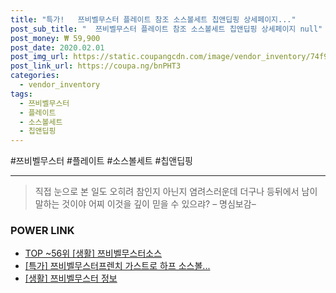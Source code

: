 ```yaml
--- 
title: "특가!   쯔비벨무스터 플레이트 참조 소스볼세트 칩앤딥핑 상세페이지..." 
post_sub_title: "  쯔비벨무스터 플레이트 참조 소스볼세트 칩앤딥핑 상세페이지 null" 
post_money: ₩ 59,900 
post_date: 2020.02.01 
post_img_url: https://static.coupangcdn.com/image/vendor_inventory/74f9/acb8d05196bfdd1f32faeb49951be7ef56d7b64dfbca364bccc10215176b.jpg 
post_link_url: https://coupa.ng/bnPHT3 
categories: 
  - vendor_inventory 
tags: 
  - 쯔비벨무스터 
  - 플레이트 
  - 소스볼세트 
  - 칩앤딥핑 
--- 
```

  #쯔비벨무스터 #플레이트 #소스볼세트 #칩앤딥핑 
<hr> 

> 직접 눈으로 본 일도 오히려 참인지 아닌지 염려스러운데 더구나 등뒤에서 남이 말하는 것이야 어찌 이것을 깊이 믿을 수 있으랴? – 명심보감–  


### POWER LINK

* <a href="https://blog.naver.com/an0733/221792195080" target="_blank"> TOP ~56위 [생활] 쯔비벨무스터소스</a>
* <a href="https://blog.naver.com/santokki14/221792197602" target="_blank">[특가] 쯔비벨무스터프렌치 가스트로 하프 소스볼...</a>
* <a href="https://blog.naver.com/santokki14/221767211640" target="_blank"> [생활] 쯔비벨무스터 정보 </a>
